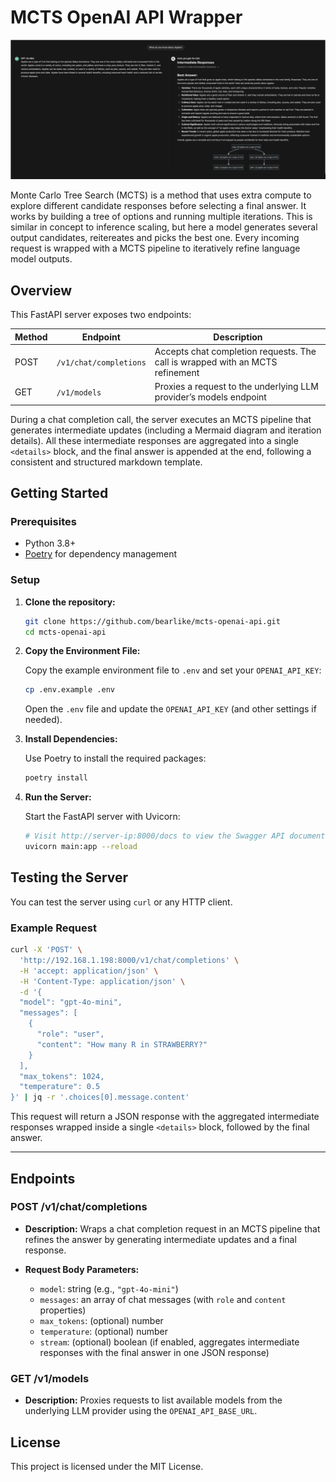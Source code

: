 # MCTS OpenAI API Wrapper

![Comparison of Response](docs/screenshot_1.png)

Monte Carlo Tree Search (MCTS) is a method that uses extra compute to explore different candidate responses before selecting a final answer. It works by building a tree of options and running multiple iterations. This is similar in concept to inference scaling, but here a model generates several output candidates, reitereates and picks the best one. Every incoming request is wrapped with a MCTS pipeline to iteratively refine language model outputs.

## Overview

This FastAPI server exposes two endpoints:

| Method | Endpoint               | Description                                                                   |
|--------|------------------------|-------------------------------------------------------------------------------|
| POST   | `/v1/chat/completions` | Accepts chat completion requests. The call is wrapped with an MCTS refinement |
| GET    | `/v1/models`           | Proxies a request to the underlying LLM provider’s models endpoint             |

During a chat completion call, the server executes an MCTS pipeline that generates intermediate updates (including a Mermaid diagram and iteration details). All these intermediate responses are aggregated into a single `<details>` block, and the final answer is appended at the end, following a consistent and structured markdown template.

## Getting Started

### Prerequisites

- Python 3.8+
- [Poetry](https://python-poetry.org) for dependency management

### Setup

1. **Clone the repository:**

   ```bash
   git clone https://github.com/bearlike/mcts-openai-api.git
   cd mcts-openai-api
   ```

2. **Copy the Environment File:**

   Copy the example environment file to `.env` and set your `OPENAI_API_KEY`:

   ```bash
   cp .env.example .env
   ```

   Open the `.env` file and update the `OPENAI_API_KEY` (and other settings if needed).

3. **Install Dependencies:**

   Use Poetry to install the required packages:

   ```bash
   poetry install
   ```

4. **Run the Server:**

   Start the FastAPI server with Uvicorn:

   ```bash
   # Visit http://server-ip:8000/docs to view the Swagger API documentation
   uvicorn main:app --reload
   ```

## Testing the Server

You can test the server using `curl` or any HTTP client.

### Example Request

```bash
curl -X 'POST' \
  'http://192.168.1.198:8000/v1/chat/completions' \
  -H 'accept: application/json' \
  -H 'Content-Type: application/json' \
  -d '{
  "model": "gpt-4o-mini",
  "messages": [
    {
      "role": "user",
      "content": "How many R in STRAWBERRY?"
    }
  ],
  "max_tokens": 1024,
  "temperature": 0.5
}' | jq -r '.choices[0].message.content'
```

This request will return a JSON response with the aggregated intermediate responses wrapped inside a single `<details>` block, followed by the final answer.

---

## Endpoints

### POST /v1/chat/completions

- **Description:**
  Wraps a chat completion request in an MCTS pipeline that refines the answer by generating intermediate updates and a final response.

- **Request Body Parameters:**

    - `model`: string (e.g., `"gpt-4o-mini"`)
    - `messages`: an array of chat messages (with `role` and `content` properties)
    - `max_tokens`: (optional) number
    - `temperature`: (optional) number
    - `stream`: (optional) boolean (if enabled, aggregates intermediate responses with the final answer in one JSON response)

### GET /v1/models

- **Description:**
  Proxies requests to list available models from the underlying LLM provider using the `OPENAI_API_BASE_URL`.

## License

This project is licensed under the MIT License.
